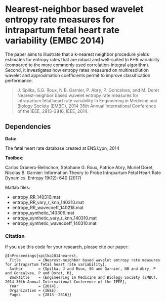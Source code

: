 # Nearest-neighbor based wavelet entropy rate measures for intrapartum fetal heart rate variability (EMBC 2014)

The paper aims to illustrate that a k-nearest neighbor procedure yields estimates for entropy rates that are robust and well-suited to FHR variability (compared to the more commonly used correlation-integral algorithm). Second, it investigates how entropy rates measured on multiresolution wavelet and approximation coefficients permit to improve classification performance.

> J. Spilka, S.G. Roux, N.B. Garnier, P. Abry, P. Goncalves, and M. Doret 
> Nearest-neighbor based wavelet entropy rate measures for intrapartum fetal heart rate variability
> In Engineering in Medicine and Biology Society (EMBC), 2014 36th Annual International Conference of the IEEE, 2813–2816, IEEE, 2014.

## Dependencies

**Data:**

The fetal heart rate database created at ENS Lyon, 2014

**Toolbox:** 

Carlos Granero-Belinchon, Stéphane G. Roux, Patrice Abry, Muriel Doret, Nicolas B. Garnier:
Information Theory to Probe Intrapartum Fetal Heart Rate Dynamics. Entropy 19(12): 640 (2017)

Matlab files:

* entropy_RR_140310.mat
* entropy_RR_vary_r_knn_140310.mat
* entropy_RR_wavecoeff_140218.mat
* entropy_synthetic_140309.mat
* entropy_synthetic_vary_r_knn_140310.mat
* entropy_synthetic_wavecoeff_140310.mat

### Citation
If you use this code for your research, please cite our paper:

```
@InProceedings{spilka2014nearest,
  Title        = {Nearest-neighbor based wavelet entropy rate measures for intrapartum fetal heart rate variability},
  Author       = {Spilka, J and Roux, SG and Garnier, NB and Abry, P and Goncalves, P and Doret, M},
  Booktitle    = {Engineering in Medicine and Biology Society (EMBC), 2014 36th Annual International Conference of the IEEE},
  Year         = {2014},
  Organization = {IEEE},
  Pages        = {2813--2816}}
```

